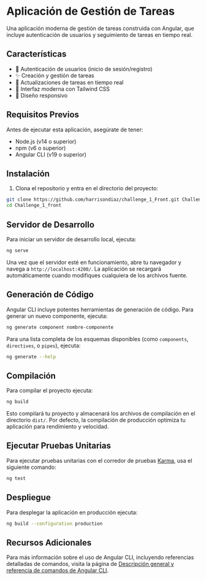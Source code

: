 # Aplicación de Gestión de Tareas

Una aplicación moderna de gestión de tareas construida con Angular, que incluye autenticación de usuarios y seguimiento de tareas en tiempo real.

## Características

- 🔐 Autenticación de usuarios (inicio de sesión/registro)
- ✨ Creación y gestión de tareas
- 🎯 Actualizaciones de tareas en tiempo real
- 🎨 Interfaz moderna con Tailwind CSS
- 🔄 Diseño responsivo

## Requisitos Previos

Antes de ejecutar esta aplicación, asegúrate de tener:

- Node.js (v14 o superior)
- npm (v6 o superior)
- Angular CLI (v19 o superior)

## Instalación

1. Clona el repositorio y entra en el directorio del proyecto:
```bash
git clone https://github.com/harrisondiaz/challenge_1_Front.git Challenge_1_front
cd Challenge_1_front
```

## Servidor de Desarrollo

Para iniciar un servidor de desarrollo local, ejecuta:

```bash
ng serve
```

Una vez que el servidor esté en funcionamiento, abre tu navegador y navega a `http://localhost:4200/`. La aplicación se recargará automáticamente cuando modifiques cualquiera de los archivos fuente.

## Generación de Código

Angular CLI incluye potentes herramientas de generación de código. Para generar un nuevo componente, ejecuta:

```bash
ng generate component nombre-componente
```

Para una lista completa de los esquemas disponibles (como `components`, `directives`, o `pipes`), ejecuta:

```bash
ng generate --help
```

## Compilación

Para compilar el proyecto ejecuta:

```bash
ng build
```

Esto compilará tu proyecto y almacenará los archivos de compilación en el directorio `dist/`. Por defecto, la compilación de producción optimiza tu aplicación para rendimiento y velocidad.

## Ejecutar Pruebas Unitarias

Para ejecutar pruebas unitarias con el corredor de pruebas [Karma](https://karma-runner.github.io), usa el siguiente comando:

```bash
ng test
```

## Despliegue

Para desplegar la aplicación en producción ejecuta:

```bash
ng build --configuration production
```

## Recursos Adicionales

Para más información sobre el uso de Angular CLI, incluyendo referencias detalladas de comandos, visita la página de [Descripción general y referencia de comandos de Angular CLI](https://angular.dev/tools/cli).
